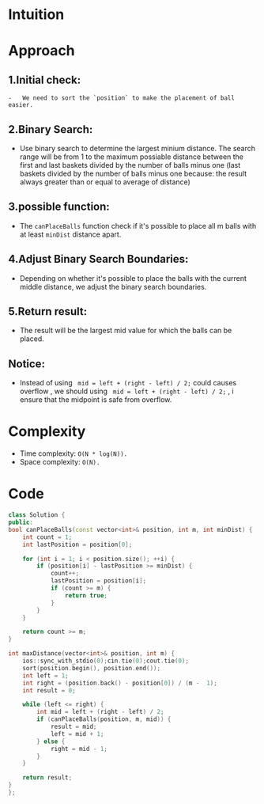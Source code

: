 # Intuition

<!-- Describe your first thoughts on how to solve this problem. -->

# Approach

## 1.Initial check:
    -   We need to sort the `position` to make the placement of ball easier.
## 2.Binary Search:
-   Use binary search to determine the largest minium distance. The search range will be from 1 to the maximum possiable distance between the first and last baskets divided by the number of balls minus one
    (last baskets divided by the number of balls minus one because: the result always greater than or equal to average of distance)
## 3.possible function:
-   The `canPlaceBalls` function check if it's possible to place all m balls with at least `minDist` distance apart.
## 4.Adjust Binary Search Boundaries:
-   Depending on whether it's possible to place the balls with the current middle distance, we adjust the binary search boundaries.
## 5.Return result:
-   The result will be the largest mid value for which the balls can be placed.
## Notice:
-   Instead of using ` mid = left + (right - left) / 2;` could causes overflow , we should using ` mid = left + (right - left) / 2;` , i ensure that the midpoint is safe from overflow.
# Complexity
- Time complexity: `O(N * log(N)).`
- Space complexity: `O(N).`

# Code
```C++
class Solution {
public:
bool canPlaceBalls(const vector<int>& position, int m, int minDist) {
    int count = 1;
    int lastPosition = position[0];

    for (int i = 1; i < position.size(); ++i) {
        if (position[i] - lastPosition >= minDist) {
            count++;
            lastPosition = position[i];
            if (count >= m) {
                return true;
            }
        }
    }

    return count >= m;
}

int maxDistance(vector<int>& position, int m) {
    ios::sync_with_stdio(0);cin.tie(0);cout.tie(0);
    sort(position.begin(), position.end());
    int left = 1;
    int right = (position.back() - position[0]) / (m -  1);
    int result = 0;

    while (left <= right) {
        int mid = left + (right - left) / 2;
        if (canPlaceBalls(position, m, mid)) {
            result = mid;
            left = mid + 1;
        } else {
            right = mid - 1;
        }
    }

    return result;
}
};
```
